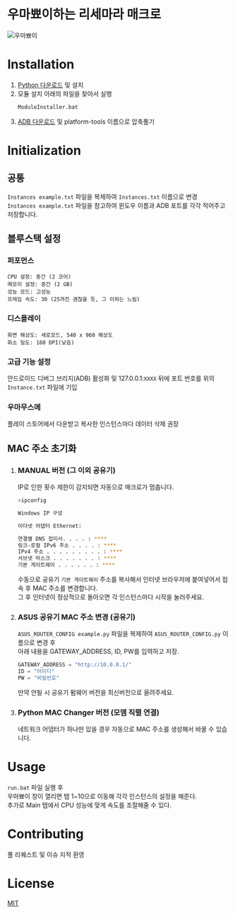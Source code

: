 # 우마뾰이하는 리세마라 매크로
![우마뾰이](umapyoi.gif)


# Installation
1. [Python 다운로드](https://www.python.org/) 및 설치  
2. 모듈 설치 아래의 파일을 찾아서 실행  
    ```bash
    ModuleInstaller.bat
    ```
3. [ADB 다운로드](https://developer.android.com/studio/releases/platform-tools) 및 platform-tools 이름으로 압축풀기


# Initialization

## 공통
```Instances example.txt``` 파일을 복제하여 ```Instances.txt``` 이름으로 변경  
```Instances example.txt``` 파일을 참고하여 윈도우 이름과 ADB 포트를 각각 적어주고 저장합니다.

## 블루스택 설정

### 퍼포먼스
```
CPU 설정: 중간 (2 코어)  
메모리 설정: 중간 (2 GB)  
성능 모드: 고성능  
프레임 속도: 30 (25까진 괜찮을 듯, 그 이하는 느림)  
```

### 디스플레이
```
화면 해상도: 세로모드, 540 x 960 해상도  
화소 밀도: 160 DPI(낮음)
```

### 고급 기능 설정
안드로이드 디버그 브리지(ADB) 활성화 및 127.0.0.1:```XXXX``` 뒤에 포트 번호를 위의 ```Instance.txt``` 파일에 기입

### 우마무스메
플레이 스토어에서 다운받고 복사한 인스턴스마다 데이터 삭제 권장


## MAC 주소 초기화

1. ### MANUAL 버전 (그 이외 공유기)
    IP로 인한 횟수 제한이 감지되면 자동으로 매크로가 멈춥니다.  
    ```bash
    >ipconfig

    Windows IP 구성

    이더넷 어댑터 Ethernet:

    연결별 DNS 접미사. . . . : ****
    링크-로컬 IPv6 주소 . . . . : ****
    IPv4 주소 . . . . . . . . . : ****
    서브넷 마스크 . . . . . . . : ****
    기본 게이트웨이 . . . . . . : ****
    ```
    수동으로 공유기 ```기본 게이트웨이``` 주소를 복사해서 인터넷 브라우저에 붙여넣어서 접속 후 MAC 주소를 변경합니다.  
    그 후 인터넷이 정상적으로 돌아오면 각 인스턴스마다 시작을 눌러주세요.

2. ### ASUS 공유기 MAC 주소 변경 (공유기)
    ```ASUS_ROUTER_CONFIG example.py``` 파일을 복제하여 ```ASUS_ROUTER_CONFIG.py``` 이름으로 변경 후  
    아래 내용을 GATEWAY_ADDRESS, ID, PW를 입력하고 저장.
    ```python
    GATEWAY_ADDRESS = "http://10.0.0.1/"
    ID = "아이디"
    PW = "비밀번호"
    ```
    만약 안될 시 공유기 펌웨어 버전을 최신버전으로 올려주세요.

3. ### Python MAC Changer 버전 (모뎀 직렬 연결)
    네트워크 어댑터가 하나만 있을 경우 자동으로 MAC 주소를 생성해서 바꿀 수 있습니다.


# Usage
```run.bat``` 파일 실행 후  
우마뾰이 창이 열리면 탭 1~10으로 이동해 각각 인스턴스의 설정을 해준다.  
추가로 Main 탭에서 CPU 성능에 맞게 속도를 조절해줄 수 있다.


# Contributing
풀 리퀘스트 및 이슈 지적 환영


# License
[MIT](https://choosealicense.com/licenses/mit/)